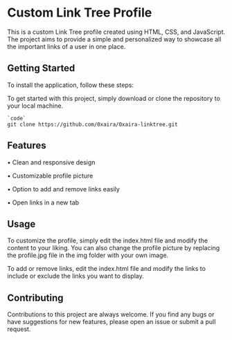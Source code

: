 # Custom Link Tree Profile

This is a custom Link Tree profile created using HTML, CSS, and JavaScript. The project aims to provide a simple and personalized way to showcase all the important links of a user in one place.

## Getting Started

To install the application, follow these steps:

To get started with this project, simply download or clone the repository to your local machine.

	`code`
    git clone https://github.com/0xaira/0xaira-linktree.git


## Features

•	Clean and responsive design

•	Customizable profile picture

•	Option to add and remove links easily

•	Open links in a new tab

## Usage
To customize the profile, simply edit the index.html file and modify the content to your liking. You can also change the profile picture by replacing the profile.jpg file in the img folder with your own image.

To add or remove links, edit the index.html file and modify the links to include or exclude the links you want to display.

## Contributing
Contributions to this project are always welcome. If you find any bugs or have suggestions for new features, please open an issue or submit a pull request.


